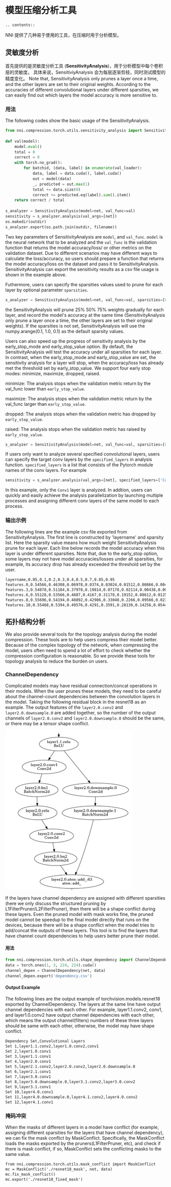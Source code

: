 # 模型压缩分析工具

```eval_rst
.. contents::
```

NNI 提供了几种易于使用的工具，在压缩时用于分析模型。

## 灵敏度分析
首先提供的是灵敏度分析工具 (**SensitivityAnalysis**)，用于分析模型中每个卷积层的灵敏度。 具体来说，SensitiviyAnalysis 会为每层逐渐剪枝，同时测试模型的精度变化。 Note that, SensitivityAnalysis only prunes a layer once a time, and the other layers are set to their original weights. According to the accuracies of different convolutional layers under different sparsities, we can easily find out which layers the model accuracy is more sensitive to.

### 用法

The following codes show the basic usage of the SensitivityAnalysis.
```python
from nni.compression.torch.utils.sensitivity_analysis import SensitivityAnalysis

def val(model):
    model.eval()
    total = 0
    correct = 0
    with torch.no_grad():
        for batchid, (data, label) in enumerate(val_loader):
            data, label = data.cuda(), label.cuda()
            out = model(data)
            _, predicted = out.max(1)
            total += data.size(0)
            correct += predicted.eq(label).sum().item()
    return correct / total

s_analyzer = SensitivityAnalysis(model=net, val_func=val)
sensitivity = s_analyzer.analysis(val_args=[net])
os.makedir(outdir)
s_analyzer.export(os.path.join(outdir, filename))
```

Two key parameters of SensitivityAnalysis are `model`, and `val_func`. `model` is the neural network that to be analyzed and the `val_func` is the validation function that returns the model accuracy/loss/ or other metrics on the validation dataset. Due to different scenarios may have different ways to calculate the loss/accuracy, so users should prepare a function that returns the model accuracy/loss on the dataset and pass it to SensitivityAnalysis. SensitivityAnalysis can export the sensitivity results as a csv file usage is shown in the example above.

Futhermore, users can specify the sparsities values used to prune for each layer by optional parameter `sparsities`.
```python
s_analyzer = SensitivityAnalysis(model=net, val_func=val, sparsities=[0.25, 0.5, 0.75])
```
the SensitivityAnalysis will prune 25% 50% 75% weights gradually for each layer, and record the model's accuracy at the same time (SensitivityAnalysis only prune a layer once a time, the other layers are set to their original weights). If the sparsities is not set, SensitivityAnalysis will use the numpy.arange(0.1, 1.0, 0.1) as the default sparsity values.

Users can also speed up the progress of sensitivity analysis by the early_stop_mode and early_stop_value option. By default, the SensitivityAnalysis will test the accuracy under all sparsities for each layer. In contrast, when the early_stop_mode and early_stop_value are set, the sensitivity analysis for a layer will stop, when the accuracy/loss has already met the threshold set by early_stop_value. We support four early stop modes:  minimize, maximize, dropped, raised.

minimize: The analysis stops when the validation metric return by the val_func lower than `early_stop_value`.

maximize: The analysis stops when the validation metric return by the val_func larger than `early_stop_value`.

dropped: The analysis stops when the validation metric has dropped by `early_stop_value`.

raised: The analysis stops when the validation metric has raised by `early_stop_value`.

```python
s_analyzer = SensitivityAnalysis(model=net, val_func=val, sparsities=[0.25, 0.5, 0.75], early_stop_mode='dropped', early_stop_value=0.1)
```
If users only want to analyze several specified convolutional layers, users can specify the target conv layers by the `specified_layers` in analysis function. `specified_layers` is a list that consists of the Pytorch module names of the conv layers. For example
```python
sensitivity = s_analyzer.analysis(val_args=[net], specified_layers=['Conv1'])
```
In this example, only the `Conv1` layer is analyzed. In addtion, users can quickly and easily achieve the analysis parallelization by launching multiple processes and assigning different conv layers of the same model to each process.


### 输出示例
The following lines are the example csv file exported from SensitivityAnalysis. The first line is constructed by 'layername' and sparsity list. Here the sparsity value means how much weight SensitivityAnalysis prune for each layer. Each line below records the model accuracy when this layer is under different sparsities. Note that, due to the early_stop option, some layers may not have model accuracies/losses under all sparsities, for example, its accuracy drop has already exceeded the threshold set by the user.
```
layername,0.05,0.1,0.2,0.3,0.4,0.5,0.7,0.85,0.95
features.0,0.54566,0.46308,0.06978,0.0374,0.03024,0.01512,0.00866,0.00492,0.00184
features.3,0.54878,0.51184,0.37978,0.19814,0.07178,0.02114,0.00438,0.00442,0.00142
features.6,0.55128,0.53566,0.4887,0.4167,0.31178,0.19152,0.08612,0.01258,0.00236
features.8,0.55696,0.54194,0.48892,0.42986,0.33048,0.2266,0.09566,0.02348,0.0056
features.10,0.55468,0.5394,0.49576,0.4291,0.3591,0.28138,0.14256,0.05446,0.01578
```

## 拓扑结构分析
We also provide several tools for the topology analysis during the model compression. These tools are to help users compress their model better. Because of the complex topology of the network, when compressing the model, users often need to spend a lot of effort to check whether the compression configuration is reasonable. So we provide these tools for topology analysis to reduce the burden on users.

### ChannelDependency
Complicated models may have residual connection/concat operations in their models. When the user prunes these models, they need to be careful about the channel-count dependencies between the convolution layers in the model. Taking the following residual block in the resnet18 as an example. The output features of the `layer2.0.conv2` and `layer2.0.downsample.0` are added together, so the number of the output channels of `layer2.0.conv2` and `layer2.0.downsample.0` should be the same, or there may be a tensor shape conflict.

![](../../img/channel_dependency_example.jpg)


If the layers have channel dependency are assigned with different sparsities (here we only discuss the structured pruning by L1FilterPruner/L2FilterPruner), then there will be a shape conflict during these layers. Even the pruned model with mask works fine, the pruned model cannot be speedup to the final model directly that runs on the devices, because there will be a shape conflict when the model tries to add/concat the outputs of these layers. This tool is to find the layers that have channel count dependencies to help users better prune their model.

#### 用法
```python
from nni.compression.torch.utils.shape_dependency import ChannelDependency
data = torch.ones(1, 3, 224, 224).cuda()
channel_depen = ChannelDependency(net, data)
channel_depen.export('dependency.csv')
```

#### Output Example
The following lines are the output example of torchvision.models.resnet18 exported by ChannelDependency. The layers at the same line have output channel dependencies with each other. For example, layer1.1.conv2, conv1, and layer1.0.conv2 have output channel dependencies with each other, which means the output channel(filters) numbers of these three layers should be same with each other, otherwise, the model may have shape conflict.
```
Dependency Set,Convolutional Layers
Set 1,layer1.1.conv2,layer1.0.conv2,conv1
Set 2,layer1.0.conv1
Set 3,layer1.1.conv1
Set 4,layer2.0.conv1
Set 5,layer2.1.conv2,layer2.0.conv2,layer2.0.downsample.0
Set 6,layer2.1.conv1
Set 7,layer3.0.conv1
Set 8,layer3.0.downsample.0,layer3.1.conv2,layer3.0.conv2
Set 9,layer3.1.conv1
Set 10,layer4.0.conv1
Set 11,layer4.0.downsample.0,layer4.1.conv2,layer4.0.conv2
Set 12,layer4.1.conv1
```

### 掩码冲突
When the masks of different layers in a model have conflict (for example, assigning different sparsities for the layers that have channel dependency), we can fix the mask conflict by MaskConflict. Specifically, the MaskConflict loads the masks exported by the pruners(L1FilterPruner, etc), and check if there is mask conflict, if so, MaskConflict sets the conflicting masks to the same value.

```
from nni.compression.torch.utils.mask_conflict import MaskConflict
mc = MaskConflict('./resnet18_mask', net, data)
mc.fix_mask_conflict()
mc.export('./resnet18_fixed_mask')
```